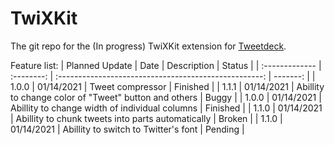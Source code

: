 # TwiXKit
The git repo for the (In progress) TwiXKit extension for [Tweetdeck](https://tweetdeck.twitter.com/).

Feature list:
| Planned Update | Date       | Description                                           | Status   |
| :------------- | :--------: | :---------------------------------------------------: | -------: |
| 1.0.0          | 01/14/2021 | Tweet compressor                                      | Finished |
| 1.1.1          | 01/14/2021 | Abillity to change color of "Tweet" button and others | Buggy    |
| 1.0.0          | 01/14/2021 | Abillity to change width of individual columns        | Finished |
| 1.1.0          | 01/14/2021 | Abillity to chunk tweets into parts automatically     | Broken   |
| 1.1.0          | 01/14/2021 | Abillity to switch to Twitter's font                  | Pending  |
